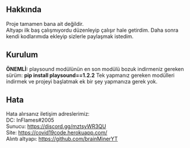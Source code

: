 ## Hakkında

Proje tamamen bana ait değildir.<br>
Altyapı ilk baş çalışmıyordu düzenleyip çalışır hale getirdim.
Daha sonra kendi kodlarımıda ekleyip sizlerle paylaşmak istedim.

## Kurulum

<b>ÖNEMLİ:</b> playsound modülünün en son modülü bozuk indirmeniz gereken sürüm:  <b>pip install playsound==1.2.2</b>
Tek yapmanız gereken modülleri indirmek ve projeyi başlatmak ek bir şey yapmanıza gerek yok.

## Hata

Hata alırsanız iletişim adreslerimiz: <br>
DC: InFlames#2005 <br>
Sunucu: https://discord.gg/mztsyWR3QU <br>
Site: https://covid19code.herokuapp.com/<br>
Alıntı altyapı: https://github.com/brainMinerYT
